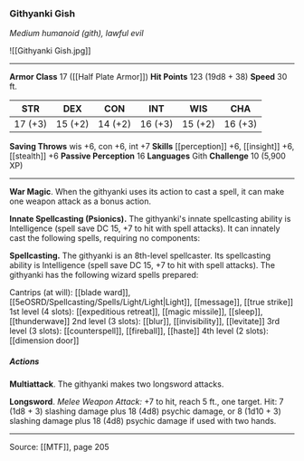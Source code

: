 ### Githyanki Gish
_Medium humanoid (gith), lawful evil_

![[Githyanki Gish.jpg]]




---

**Armor Class** 17 ([[Half Plate Armor]])
**Hit Points** 123 (19d8 + 38)
**Speed** 30 ft.

| STR     | DEX     | CON     | INT     | WIS     | CHA     |
|---------|---------|---------|---------|---------|---------|
| 17 (+3) | 15 (+2) | 14 (+2) | 16 (+3) | 15 (+2) | 16 (+3) |

**Saving Throws** wis +6, con +6, int +7
**Skills** [[perception]] +6, [[insight]] +6, [[stealth]] +6
**Passive Perception** 16
**Languages** Gith
**Challenge** 10 (5,900 XP)

---

**War Magic**. When the githyanki uses its action to cast a spell, it can make one weapon attack as a bonus action.

**Innate Spellcasting (Psionics).** The githyanki's innate spellcasting ability is Intelligence (spell save DC 15, +7 to hit with spell attacks). It can innately cast the following spells, requiring no components:

**Spellcasting.** The githyanki is an 8th-level spellcaster. Its spellcasting ability is Intelligence (spell save DC 15, +7 to hit with spell attacks). The githyanki has the following wizard spells prepared:

Cantrips (at will): [[blade ward]], [[5eOSRD/Spellcasting/Spells/Light/Light|Light]], [[message]], [[true strike]]
1st level (4 slots): [[expeditious retreat]], [[magic missile]], [[sleep]], [[thunderwave]]
2nd level (3 slots): [[blur]], [[invisibility]], [[levitate]]
3rd level (3 slots): [[counterspell]], [[fireball]], [[haste]]
4th level (2 slots): [[dimension door]]

##### Actions
**Multiattack**. The githyanki makes two longsword attacks.

**Longsword**. _Melee Weapon Attack:_ +7 to hit, reach 5 ft., one target. Hit: 7 (1d8 + 3) slashing damage plus 18 (4d8) psychic damage, or 8 (1d10 + 3) slashing damage plus 18 (4d8) psychic damage if used with two hands.


---

Source: [[MTF]], page 205